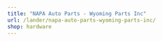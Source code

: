 ```yaml
---
title: "NAPA Auto Parts - Wyoming Parts Inc"
url: /lander/napa-auto-parts-wyoming-parts-inc/
shop: hardware
---
```

